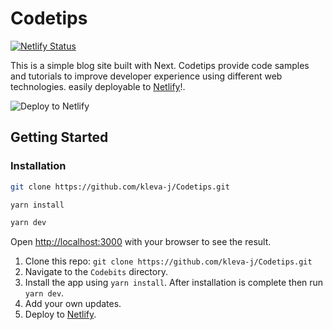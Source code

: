 # Codetips

[![Netlify Status](https://api.netlify.com/api/v1/badges/260cfcd4-d901-4598-b1f0-ab1642873860/deploy-status)](https://app.netlify.com/sites/frontendtips/deploys)

This is a simple blog site built with Next. Codetips provide code samples and tutorials to improve developer experience using different web technologies. easily deployable to [Netlify](https://www.netlify.com/)!.

![Deploy to Netlify](https://www.netlify.com/img/deploy/button.svg)

## Getting Started

### Installation

```bash
git clone https://github.com/kleva-j/Codetips.git

yarn install

yarn dev
```
Open [http://localhost:3000](http://localhost:3000) with your browser to see the result.

1. Clone this repo: `git clone https://github.com/kleva-j/Codetips.git`
2. Navigate to the `Codebits` directory.
3. Install the app using `yarn install`. After installation is complete then run `yarn dev`.
4. Add your own updates.
5. Deploy to [Netlify](https://www.netlify.com/).
